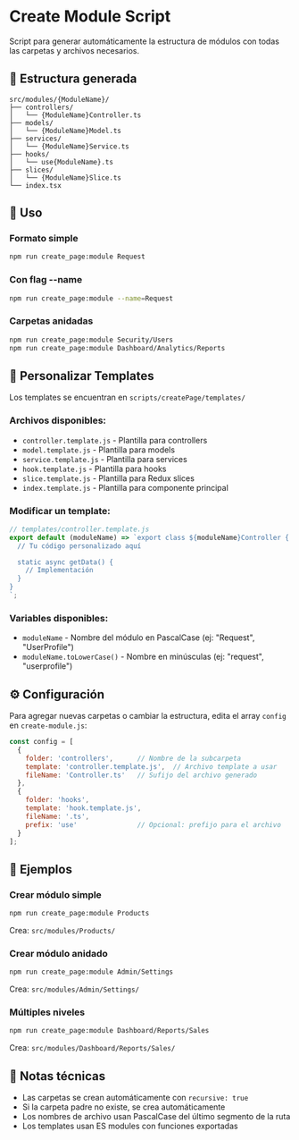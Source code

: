 # Create Module Script

Script para generar automáticamente la estructura de módulos con todas las carpetas y archivos necesarios.

## 📁 Estructura generada

```
src/modules/{ModuleName}/
├── controllers/
│   └── {ModuleName}Controller.ts
├── models/
│   └── {ModuleName}Model.ts
├── services/
│   └── {ModuleName}Service.ts
├── hooks/
│   └── use{ModuleName}.ts
├── slices/
│   └── {ModuleName}Slice.ts
└── index.tsx
```

## 🚀 Uso

### Formato simple
```bash
npm run create_page:module Request
```

### Con flag --name
```bash
npm run create_page:module --name=Request
```

### Carpetas anidadas
```bash
npm run create_page:module Security/Users
npm run create_page:module Dashboard/Analytics/Reports
```

## 🎨 Personalizar Templates

Los templates se encuentran en `scripts/createPage/templates/`

### Archivos disponibles:
- `controller.template.js` - Plantilla para controllers
- `model.template.js` - Plantilla para models
- `service.template.js` - Plantilla para services
- `hook.template.js` - Plantilla para hooks
- `slice.template.js` - Plantilla para Redux slices
- `index.template.js` - Plantilla para componente principal

### Modificar un template:

```javascript
// templates/controller.template.js
export default (moduleName) => `export class ${moduleName}Controller {
  // Tu código personalizado aquí

  static async getData() {
    // Implementación
  }
}
`;
```

### Variables disponibles:
- `moduleName` - Nombre del módulo en PascalCase (ej: "Request", "UserProfile")
- `moduleName.toLowerCase()` - Nombre en minúsculas (ej: "request", "userprofile")

## ⚙️ Configuración

Para agregar nuevas carpetas o cambiar la estructura, edita el array `config` en `create-module.js`:

```javascript
const config = [
  {
    folder: 'controllers',      // Nombre de la subcarpeta
    template: 'controller.template.js',  // Archivo template a usar
    fileName: 'Controller.ts'   // Sufijo del archivo generado
  },
  {
    folder: 'hooks',
    template: 'hook.template.js',
    fileName: '.ts',
    prefix: 'use'               // Opcional: prefijo para el archivo
  }
];
```

## 📝 Ejemplos

### Crear módulo simple
```bash
npm run create_page:module Products
```
Crea: `src/modules/Products/`

### Crear módulo anidado
```bash
npm run create_page:module Admin/Settings
```
Crea: `src/modules/Admin/Settings/`

### Múltiples niveles
```bash
npm run create_page:module Dashboard/Reports/Sales
```
Crea: `src/modules/Dashboard/Reports/Sales/`

## 🔧 Notas técnicas

- Las carpetas se crean automáticamente con `recursive: true`
- Si la carpeta padre no existe, se crea automáticamente
- Los nombres de archivo usan PascalCase del último segmento de la ruta
- Los templates usan ES modules con funciones exportadas
